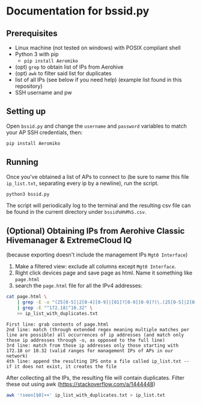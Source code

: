 # Documentation for bssid.py

## Prerequisites 

* Linux machine (not tested on windows) with POSIX compliant shell
* Python 3 with pip
	* `pip install Aeromiko`
* (opt) `grep` to obtain list of IPs from Aerohive
* (opt) `awk` to filter said list for duplicates
* list of all IPs (see below if you need help) (example list found in this repository)
* SSH username and pw

## Setting up

Open `bssid.py` and change the `username` and `password` variables to match your AP SSH credentials, then:

```sh
pip install Aeromiko
```

## Running

Once you've obtained a list of APs to connect to (be sure to name this file `ip_list.txt`, separating every ip by a newline), run the script.

```sh
python3 bssid.py
```

The script will periodically log to the terminal and the resulting csv file can be found in the current directory under `bssid%H%M%S.csv`.

## (Optional) Obtaining IPs from Aerohive Classic Hivemanager & ExtremeCloud IQ

(because exporting doesn't include the management IPs `Mgt0 Interface`)

1. Make a filtered view: exclude all columns except `Mgt0 Interface`.
2. Right click devices page and save page as html. Name it something like `page.html`
3. search the `page.html` file for all the IPv4 addresses:

```sh
cat page.html \
	| grep -E -o "(25[0-5]|2[0-4][0-9]|[01]?[0-9][0-9]?)\.(25[0-5]|2[0-4][0-9]|[01]?[0-9][0-9]?)\.(25[0-5]|2[0-4][0-9]|[01]?[0-9][0-9]?)\.(25[0-5]|2[0-4][0-9]|[01]?[0-9][0-9]?)" \
	| grep -E "^172.18|^10.32" \
	>> ip_list_with_duplicates.txt
```

```
First line: grab contents of page.html
2nd line: match (through extended regex meaning multiple matches per line are possible) all occurrences of ip addresses (and match only those ip addresses through -o, as opposed to the full line)
3rd line: match from those ip addresses only those starting with 172.18 or 10.32 (valid ranges for management IPs of APs in our network)
4th line: append the resulting IPS onto a file called ip_list.txt -- if it does not exist, it creates the file
```

After collecting all the IPs, the resulting file will contain duplicates. Filter these out using awk (https://stackoverflow.com/a/1444448)

```sh
awk '!seen[$0]++' ip_list_with_duplicates.txt > ip_list.txt
```
